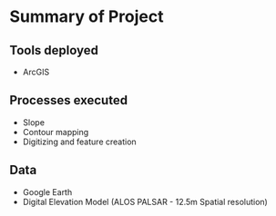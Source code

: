 # Summary of Project

## Tools deployed
- ArcGIS


## Processes executed
- Slope
- Contour mapping
- Digitizing and feature creation 


## Data 
- Google Earth 
- Digital Elevation Model (ALOS PALSAR - 12.5m Spatial resolution)
